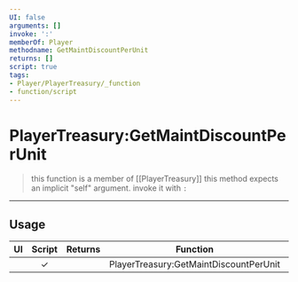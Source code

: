 ```yaml
---
UI: false
arguments: []
invoke: ':'
memberOf: Player
methodname: GetMaintDiscountPerUnit
returns: []
script: true
tags:
- Player/PlayerTreasury/_function
- function/script
---
```

# PlayerTreasury:GetMaintDiscountPerUnit
> this function is a member of [[PlayerTreasury]]
> this method expects an implicit "self" argument. invoke it with `:`
-----
## Usage
|  UI | Script | Returns | Function | Arguments |
|:---:|:------:|-------:|:--------:|:---------|
| |✓||PlayerTreasury:GetMaintDiscountPerUnit||

